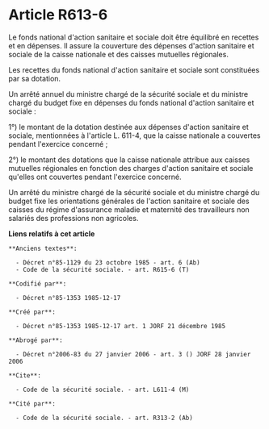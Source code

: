 # Article R613-6

Le fonds national d'action sanitaire et sociale doit être équilibré en recettes et en dépenses. Il assure la couverture des
dépenses d'action sanitaire et sociale de la caisse nationale et des caisses mutuelles régionales. 

Les recettes du fonds national d'action sanitaire et sociale sont constituées par sa dotation. 

Un arrêté annuel du ministre chargé de la sécurité sociale et du ministre chargé du budget fixe en dépenses du fonds national
d'action sanitaire et sociale : 

1°) le montant de la dotation destinée aux dépenses d'action sanitaire et sociale, mentionnées à l'article L. 611-4, que la
caisse nationale a couvertes pendant l'exercice concerné ; 

2°) le montant des dotations que la caisse nationale attribue aux caisses mutuelles régionales en fonction des charges
d'action sanitaire et sociale qu'elles ont couvertes pendant l'exercice concerné. 

Un arrêté du ministre chargé de la sécurité sociale et du ministre chargé du budget fixe les orientations générales de
l'action sanitaire et sociale des caisses du régime d'assurance maladie et maternité des travailleurs non salariés des
professions non agricoles.

**Liens relatifs à cet article**

	**Anciens textes**:

	  - Décret n°85-1129 du 23 octobre 1985 - art. 6 (Ab)
	  - Code de la sécurité sociale. - art. R615-6 (T)

	**Codifié par**:

	  - Décret n°85-1353 1985-12-17

	**Créé par**:

	  - Décret n°85-1353 1985-12-17 art. 1 JORF 21 décembre 1985

	**Abrogé par**:

	  - Décret n°2006-83 du 27 janvier 2006 - art. 3 () JORF 28 janvier 2006

	**Cite**:

	  - Code de la sécurité sociale. - art. L611-4 (M)

	**Cité par**:

	  - Code de la sécurité sociale. - art. R313-2 (Ab)
